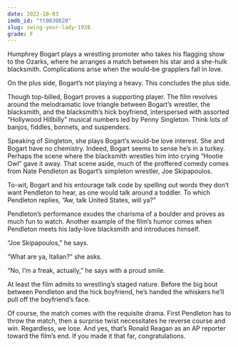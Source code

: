 ```yaml
---
date: 2022-10-03
imdb_id: "tt0030820"
slug: swing-your-lady-1938
grade: F
---
```


Humphrey Bogart plays a wrestling promoter who takes his flagging show to the Ozarks, where he arranges a match between his star and a she-hulk blacksmith. Complications arise when the would-be grapplers fall in love.

<!-- end -->

On the plus side, Bogart’s not playing a heavy. This concludes the plus side.

Though top-billed, Bogart proves a supporting player. The film revolves around the melodramatic love triangle between Bogart’s wrestler, the blacksmith, and the blacksmith’s hick boyfriend, interspersed with assorted “Hollywood Hillbilly” musical numbers led by Penny Singleton. Think lots of banjos, fiddles, bonnets, and suspenders.

Speaking of Singleton, she plays Bogart’s would-be love interest. She and Bogart have no chemistry. Indeed, Bogart seems to sense he’s in a turkey. Perhaps the scene where the blacksmith wrestles him into crying “Hootie Owl” gave it away. That scene aside, much of the proffered comedy comes from Nate Pendleton as Bogart’s simpleton wrestler, Joe Skipapoulos.

To-wit, Bogart and his entourage talk code by spelling out words they don’t want Pendleton to hear, as one would talk around a toddler. To which Pendleton replies, “Aw, talk United States, will ya?”

Pendleton’s performance exudes the charisma of a boulder and proves as much fun to watch. Another example of the film’s humor comes when Pendleton meets his lady-love blacksmith and introduces himself.

“Joe Skipapoulos,” he says.

“What are ya, Italian?” she asks.

“No, I’m a freak, actually,” he says with a proud smile.

At least the film admits to wrestling’s staged nature. Before the big bout between Pendleton and the hick boyfriend, he’s handed the whiskers he’ll pull off the boyfriend’s face.

Of course, the match comes with the requisite drama. First Pendleton has to throw the match, then a surprise twist necessitates he reverse course and win. Regardless, we lose. And yes, that’s Ronald Reagan as an AP reporter toward the film’s end. If you made it that far, congratulations.
